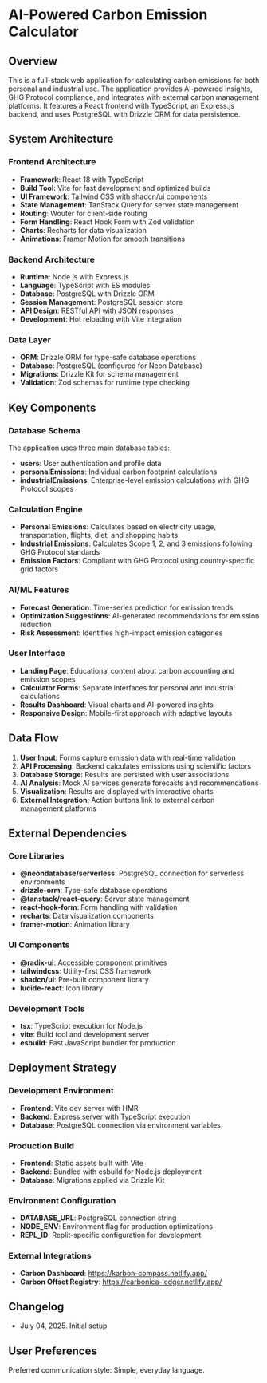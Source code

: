 # AI-Powered Carbon Emission Calculator

## Overview

This is a full-stack web application for calculating carbon emissions for both personal and industrial use. The application provides AI-powered insights, GHG Protocol compliance, and integrates with external carbon management platforms. It features a React frontend with TypeScript, an Express.js backend, and uses PostgreSQL with Drizzle ORM for data persistence.

## System Architecture

### Frontend Architecture
- **Framework**: React 18 with TypeScript
- **Build Tool**: Vite for fast development and optimized builds
- **UI Framework**: Tailwind CSS with shadcn/ui components
- **State Management**: TanStack Query for server state management
- **Routing**: Wouter for client-side routing
- **Form Handling**: React Hook Form with Zod validation
- **Charts**: Recharts for data visualization
- **Animations**: Framer Motion for smooth transitions

### Backend Architecture
- **Runtime**: Node.js with Express.js
- **Language**: TypeScript with ES modules
- **Database**: PostgreSQL with Drizzle ORM
- **Session Management**: PostgreSQL session store
- **API Design**: RESTful API with JSON responses
- **Development**: Hot reloading with Vite integration

### Data Layer
- **ORM**: Drizzle ORM for type-safe database operations
- **Database**: PostgreSQL (configured for Neon Database)
- **Migrations**: Drizzle Kit for schema management
- **Validation**: Zod schemas for runtime type checking

## Key Components

### Database Schema
The application uses three main database tables:
- **users**: User authentication and profile data
- **personalEmissions**: Individual carbon footprint calculations
- **industrialEmissions**: Enterprise-level emission calculations with GHG Protocol scopes

### Calculation Engine
- **Personal Emissions**: Calculates based on electricity usage, transportation, flights, diet, and shopping habits
- **Industrial Emissions**: Calculates Scope 1, 2, and 3 emissions following GHG Protocol standards
- **Emission Factors**: Compliant with GHG Protocol using country-specific grid factors

### AI/ML Features
- **Forecast Generation**: Time-series prediction for emission trends
- **Optimization Suggestions**: AI-generated recommendations for emission reduction
- **Risk Assessment**: Identifies high-impact emission categories

### User Interface
- **Landing Page**: Educational content about carbon accounting and emission scopes
- **Calculator Forms**: Separate interfaces for personal and industrial calculations
- **Results Dashboard**: Visual charts and AI-powered insights
- **Responsive Design**: Mobile-first approach with adaptive layouts

## Data Flow

1. **User Input**: Forms capture emission data with real-time validation
2. **API Processing**: Backend calculates emissions using scientific factors
3. **Database Storage**: Results are persisted with user associations
4. **AI Analysis**: Mock AI services generate forecasts and recommendations
5. **Visualization**: Results are displayed with interactive charts
6. **External Integration**: Action buttons link to external carbon management platforms

## External Dependencies

### Core Libraries
- **@neondatabase/serverless**: PostgreSQL connection for serverless environments
- **drizzle-orm**: Type-safe database operations
- **@tanstack/react-query**: Server state management
- **react-hook-form**: Form handling with validation
- **recharts**: Data visualization components
- **framer-motion**: Animation library

### UI Components
- **@radix-ui**: Accessible component primitives
- **tailwindcss**: Utility-first CSS framework
- **shadcn/ui**: Pre-built component library
- **lucide-react**: Icon library

### Development Tools
- **tsx**: TypeScript execution for Node.js
- **vite**: Build tool and development server
- **esbuild**: Fast JavaScript bundler for production

## Deployment Strategy

### Development Environment
- **Frontend**: Vite dev server with HMR
- **Backend**: Express server with TypeScript execution
- **Database**: PostgreSQL connection via environment variables

### Production Build
- **Frontend**: Static assets built with Vite
- **Backend**: Bundled with esbuild for Node.js deployment
- **Database**: Migrations applied via Drizzle Kit

### Environment Configuration
- **DATABASE_URL**: PostgreSQL connection string
- **NODE_ENV**: Environment flag for production optimizations
- **REPL_ID**: Replit-specific configuration for development

### External Integrations
- **Carbon Dashboard**: https://karbon-compass.netlify.app/
- **Carbon Offset Registry**: https://carbonica-ledger.netlify.app/

## Changelog

- July 04, 2025. Initial setup

## User Preferences

Preferred communication style: Simple, everyday language.